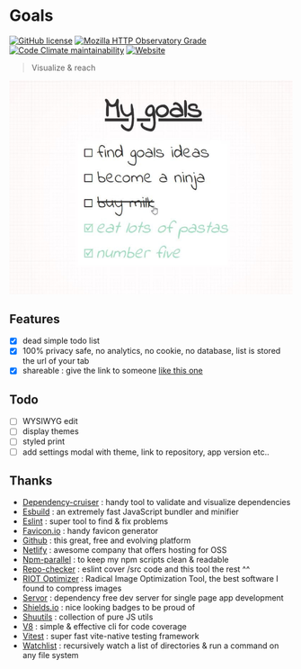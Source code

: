 # Goals

[![GitHub license](https://img.shields.io/github/license/shuunen/goals.svg?color=informational)](https://github.com/Shuunen/goals/blob/master/LICENSE)
[![Mozilla HTTP Observatory Grade](https://img.shields.io/mozilla-observatory/grade/shuunen-goals.netlify.app.svg?publish)](https://observatory.mozilla.org/analyze/shuunen-goals.netlify.app)
[![Code Climate maintainability](https://img.shields.io/codeclimate/maintainability/Shuunen/goals?style=flat)](https://codeclimate.com/github/Shuunen/goals)
[![Website](https://img.shields.io/website/https/shuunen-goals.netlify.app.svg)](https://shuunen-goals.netlify.app)

> Visualize & reach

[![demo](docs/demo.jpg)](https://shuunen-goals.netlify.app#My%20goals=become%20a%20ninja,buy%20milk,!eat%20lots%20of%20pastas,find%20goals%20ideas,number%20five&something_else=12)

## Features

- [x] dead simple todo list
- [x] 100% privacy safe, no analytics, no cookie, no database, list is stored the url of your tab
- [x] shareable : give the link to someone [like this one](https://shuunen-goals.netlify.app#My%20goals=become%20a%20ninja,buy%20milk,!eat%20lots%20of%20pastas,find%20goals%20ideas,number%20five&something_else=12)

## Todo

- [ ] WYSIWYG edit
- [ ] display themes
- [ ] styled print
- [ ] add settings modal with theme, link to repository, app version etc..

## Thanks

- [Dependency-cruiser](https://github.com/sverweij/dependency-cruiser) : handy tool to validate and visualize dependencies
- [Esbuild](https://github.com/evanw/esbuild) : an extremely fast JavaScript bundler and minifier
- [Eslint](https://eslint.org) : super tool to find & fix problems
- [Favicon.io](https://favicon.io/favicon-generator/?t=G&ff=Linden+Hill&fs=120&fc=%23FFFFFF&b=rounded&bc=%230A5) : handy favicon generator
- [Github](https://github.com) : this great, free and evolving platform
- [Netlify](https://netlify.com) : awesome company that offers hosting for OSS
- [Npm-parallel](https://github.com/spion/npm-parallel) : to keep my npm scripts clean & readable
- [Repo-checker](https://github.com/Shuunen/repo-checker) : eslint cover /src code and this tool the rest ^^
- [RIOT Optimizer](https://riot-optimizer.com) : Radical Image Optimization Tool, the best software I found to compress images
- [Servor](https://github.com/lukejacksonn/servor) : dependency free dev server for single page app development
- [Shields.io](https://shields.io) : nice looking badges to be proud of
- [Shuutils](https://github.com/Shuunen/shuutils) : collection of pure JS utils
- [V8](https://github.com/demurgos/v8-coverage) : simple & effective cli for code coverage
- [Vitest](https://github.com/vitest-dev/vitest) : super fast vite-native testing framework
- [Watchlist](https://github.com/lukeed/watchlist) : recursively watch a list of directories & run a command on any file system
